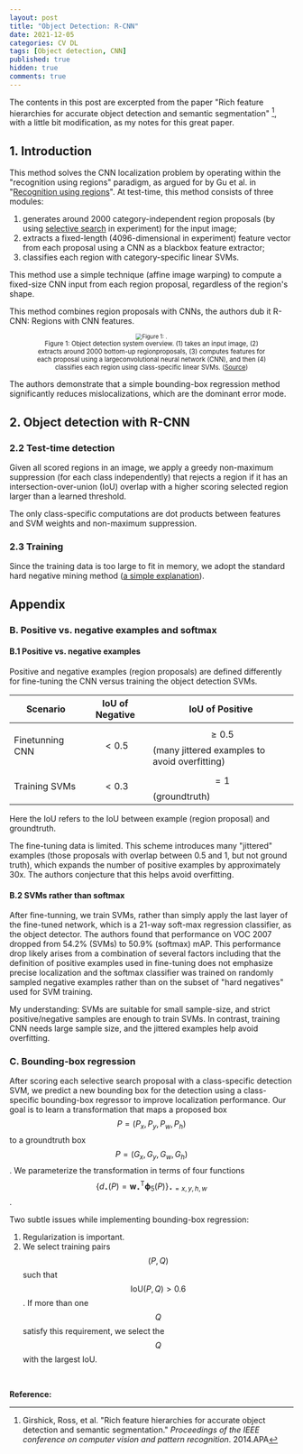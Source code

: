 ```yaml
---
layout: post
title: "Object Detection: R-CNN"
date: 2021-12-05
categories: CV DL
tags: [Object detection, CNN]
published: true
hidden: true
comments: true
---
```


The contents in this post are excerpted from the paper "Rich feature hierarchies for accurate object detection and semantic segmentation" [^1], with a little bit modification, as my notes for this great paper.

## 1. Introduction

This method solves the CNN localization problem by operating within the "recognition using regions" paradigm, as argued for by Gu et al. in "[Recognition using regions](https://ieeexplore.ieee.org/abstract/document/5206727/)". At test-time, this method consists of three modules:

1. generates around 2000 category-independent region proposals (by using [selective search](https://link.springer.com/article/10.1007/s11263-013-0620-5) in experiment) for the input image;
2. extracts a fixed-length (4096-dimensional in experiment) feature vector from each proposal using a CNN as a blackbox feature extractor;
2. classifies each region with category-specific linear SVMs. 

This method use a simple technique (affine image warping) to compute a fixed-size CNN input from each region proposal, regardless of the region's shape. 

This method combines region proposals with CNNs, the authors dub it R-CNN: Regions with CNN features.

<div align='center'>
<figure>
<img src="https://www.researchgate.net/profile/Carlos-Ferrin/publication/330093035/figure/fig2/AS:740722319831046@1553613371577/R-CNN-Region-with-Convolutional-Neural-Networks-features-Architecture-Taken-from-9.png" alt="Figure 1: ." style="zoom:70%;" />
<figcaption style="font-size:80%;"> Figure 1: Object detection system overview. (1) takes an input image, (2) extracts around 2000 bottom-up regionproposals, (3) computes features for each proposal using a largeconvolutional neural network (CNN), and then (4) classifies each region using class-specific linear SVMs. (<a href="https://openaccess.thecvf.com/content_cvpr_2014/html/Girshick_Rich_Feature_Hierarchies_2014_CVPR_paper.html">Source</a>) </figcaption>
</figure>
</div>

The authors demonstrate that a simple bounding-box regression method significantly reduces mislocalizations, which are the dominant error mode.

## 2. Object detection with R-CNN

### 2.2 Test-time detection

Given all scored regions in an image, we apply a greedy non-maximum suppression (for each class independently) that rejects a region if it has an intersection-over-union (IoU) overlap with a higher scoring selected region larger than a learned threshold. 

The only class-specific computations are dot products between features and SVM weights and non-maximum suppression.

### 2.3 Training

Since the training data is too large to fit in memory, we adopt the standard hard negative mining method ([a simple explanation](https://www.reddit.com/r/computervision/comments/2ggc5l/comment/ckiuu9i/?utm_source=share&utm_medium=web2x&context=3)).

## Appendix

### B. Positive vs. negative examples and softmax

#### B.1 Positive vs. negative examples

Positive and negative examples (region proposals) are defined differently for fine-tuning the CNN versus training the object detection SVMs.

| Scenario        | IoU of Negative | IoU of Positive                                              |
| --------------- | --------------- | ------------------------------------------------------------ |
| Finetunning CNN | $$ < 0.5 $$     | $$ \geq 0.5 $$ (many jittered examples to avoid overfitting) |
| Training SVMs   | $$ < 0.3 $$     | $$ = 1 $$ (groundtruth)                                      |

Here the IoU refers to the IoU between example (region proposal) and groundtruth.

The fine-tuning data is limited. This scheme introduces many "jittered" examples (those proposals with overlap between 0.5 and 1, but not ground truth), which expands the number of positive examples by approximately 30x. The authors conjecture that this helps avoid overfitting. 

#### B.2 SVMs rather than softmax

After fine-tunning, we train SVMs, rather than simply apply the last layer of the fine-tuned network, which is a 21-way soft-max regression classifier, as the object detector. The authors found that performance on VOC 2007 dropped from 54.2% (SVMs) to 50.9% (softmax) mAP. This performance drop likely arises from a combination of several factors including that the definition of positive examples used in fine-tuning does not emphasize precise localization and the softmax classifier was trained on randomly sampled negative examples rather than on the subset of "hard negatives" used for SVM training.

My understanding: SVMs are suitable for small sample-size, and strict positive/negative samples are enough to train SVMs. In contrast, training CNN needs large sample size, and the jittered examples help avoid overfitting.

### C. Bounding-box regression

After scoring each selective search proposal with a class-specific detection SVM, we predict a new bounding box for the detection using a class-specific bounding-box regressor to improve localization performance.  Our goal is to learn a transformation that maps a proposed box $$P=(P_x, P_y, P_w, P_h)$$ to a groundtruth box $$P=(G_x, G_y, G_w, G_h)$$. We  parameterize the transformation in terms of four functions $$\{d_{\star}(P)=\mathbf{w}_{\star}^{\mathrm{T}} \boldsymbol{\phi}_{5}(P)\}_{\star=x,y,h,w}$$.

Two subtle issues while implementing bounding-box regression:

1.  Regularization is important.
1.  We select training pairs $$(P, Q)$$ such that $$\text{IoU}(P, Q) > 0.6$$. If more than one $$Q$$ satisfy this requirement, we select the $$Q$$ with the largest IoU.



<br>

**Reference:**

[^1]: Girshick, Ross, et al. "Rich feature hierarchies for accurate object detection and semantic segmentation." *Proceedings of the IEEE conference on computer vision and pattern recognition*. 2014.APA